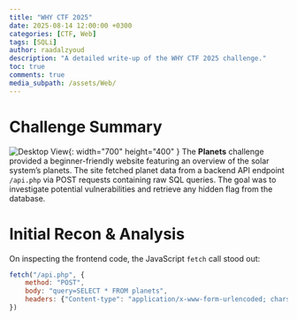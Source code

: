 ```yaml
---
title: "WHY CTF 2025"
date: 2025-08-14 12:00:00 +0300
categories: [CTF, Web]
tags: [SQLi]
author: raadalzyoud
description: "A detailed write-up of the WHY CTF 2025 challenge."
toc: true
comments: true
media_subpath: /assets/Web/
---
```

# Challenge Summary
![Desktop View](/chall_planets.png){: width="700" height="400" }
The **Planets** challenge provided a beginner-friendly website featuring an overview of the solar system’s planets. The site fetched planet data from a backend API endpoint `/api.php` via POST requests containing raw SQL queries. The goal was to investigate potential vulnerabilities and retrieve any hidden flag from the database.

# Initial Recon & Analysis

On inspecting the frontend code, the JavaScript `fetch` call stood out:

```javascript
fetch("/api.php", {
    method: "POST",
    body: "query=SELECT * FROM planets",
    headers: {"Content-type": "application/x-www-form-urlencoded; charset=UTF-8"},
})
